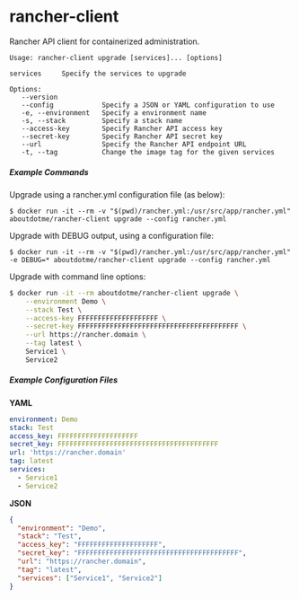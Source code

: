 # rancher-client

Rancher API client for containerized administration.

```
Usage: rancher-client upgrade [services]... [options]

services     Specify the services to upgrade

Options:
   --version
   --config            Specify a JSON or YAML configuration to use
   -e, --environment   Specify a environment name
   -s, --stack         Specify a stack name
   --access-key        Specify Rancher API access key
   --secret-key        Specify Rancher API secret key
   --url               Specify the Rancher API endpoint URL
   -t, --tag           Change the image tag for the given services
```

##### Example Commands

Upgrade using a rancher.yml configuration file (as below):

`$ docker run -it --rm -v "$(pwd)/rancher.yml:/usr/src/app/rancher.yml" aboutdotme/rancher-client upgrade --config rancher.yml`

Upgrade with DEBUG output, using a configuration file:

`$ docker run -it --rm -v "$(pwd)/rancher.yml:/usr/src/app/rancher.yml" -e DEBUG=* aboutdotme/rancher-client upgrade --config rancher.yml`

Upgrade with command line options:

```bash
$ docker run -it --rm aboutdotme/rancher-client upgrade \
    --environment Demo \
    --stack Test \
    --access-key FFFFFFFFFFFFFFFFFFFF \
    --secret-key FFFFFFFFFFFFFFFFFFFFFFFFFFFFFFFFFFFFFFFF \
    --url https://rancher.domain \
    --tag latest \
    Service1 \
    Service2
```

##### Example Configuration Files

**YAML**

```yaml
environment: Demo
stack: Test
access_key: FFFFFFFFFFFFFFFFFFFF
secret_key: FFFFFFFFFFFFFFFFFFFFFFFFFFFFFFFFFFFFFFFF
url: 'https://rancher.domain'
tag: latest
services:
  - Service1
  - Service2
```

**JSON**
```json
{
  "environment": "Demo",
  "stack": "Test",
  "access_key": "FFFFFFFFFFFFFFFFFFFF",
  "secret_key": "FFFFFFFFFFFFFFFFFFFFFFFFFFFFFFFFFFFFFFFF",
  "url": "https://rancher.domain",
  "tag": "latest",
  "services": ["Service1", "Service2"]
}
```
